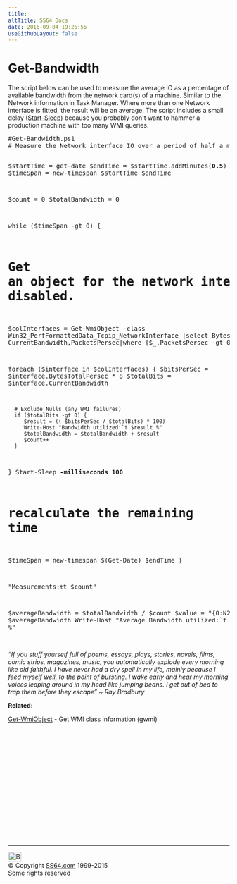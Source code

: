 ```yaml
---
title:
altTitle: SS64 Docs
date: 2016-09-04 19:26:55
useGithubLayout: false
---
```

<!-- #BeginLibraryItem "/Library/head_pssyntax.lbi" --><!-- #EndLibraryItem --><h1> Get-Bandwidth</h1> 
<p>The script below can be used to measure the average IO as a percentage of available bandwidth from the network card(s) of a machine. Similar to the Network information in Task Manager. Where more than one Network interface is fitted, the result will be an average. The script includes a small delay (<a href="start-sleep.html">Start-Sleep</a>) because you probably don't want to hammer a production machine with too many WMI queries.</p>
<pre>#Get-Bandwidth.ps1
# Measure the Network interface IO over a period of half a minute (0.5)

$startTime = get-date
$endTime = $startTime.addMinutes(<b>0.5</b>)
$timeSpan = new-timespan $startTime $endTime

$count = 0
$totalBandwidth = 0

while ($timeSpan -gt 0)
{
   # Get an object for the network interfaces, excluding any that are currently disabled.
   $colInterfaces = Get-WmiObject -class Win32_PerfFormattedData_Tcpip_NetworkInterface |select BytesTotalPersec, CurrentBandwidth,PacketsPersec|where {$_.PacketsPersec -gt 0}

   foreach ($interface in $colInterfaces) {
      $bitsPerSec = $interface.BytesTotalPersec * 8
      $totalBits = $interface.CurrentBandwidth

      # Exclude Nulls (any WMI failures)
      if ($totalBits -gt 0) {
         $result = (( $bitsPerSec / $totalBits) * 100)
         Write-Host "Bandwidth utilized:`t $result %"
         $totalBandwidth = $totalBandwidth + $result
         $count++
      }
   }
   Start-Sleep <b>-milliseconds 100</b>

   # recalculate the remaining time
   $timeSpan = new-timespan $(Get-Date) $endTime
}

"Measurements:`t`t $count"

$averageBandwidth = $totalBandwidth / $count
$value = "{0:N2}" -f $averageBandwidth
Write-Host "Average Bandwidth utilized:`t $value %"</pre>
<p class="quote"><i><br>
“If you stuff yourself full of poems, essays, plays, stories, novels, films, comic strips, magazines, music, you automatically explode every morning like old faithful. I have never had a dry spell in my life, mainly because I feed myself well, to the point of bursting. I wake early and hear my morning voices leaping around in my head like jumping beans. I get out of bed to trap them before they escape” ~ Ray Bradbury</i></p>
<p><b>Related:</b></p>
<p><a href="get-wmiobject.html">Get-WmiObject</a> -   Get WMI class information (gwmi)</p><!-- #BeginLibraryItem "/Library/foot_ps.lbi" --><p>
<!-- PowerShell300 -->
<ins class="adsbygoogle" style="display:inline-block;width:300px;height:250px" data-ad-client="ca-pub-6140977852749469" data-ad-slot="6253539900"></ins>
<script>
(adsbygoogle = window.adsbygoogle || []).push({});
</script></p>
<hr>
<div id="bl" class="footer"><a href="syntax-get-bandwidth.html#"><img src="../images/top.png" width="30" height="22" alt="Back to the Top"></a></div>
<div id="br" class="footer, tagline">© Copyright <a href="http://ss64.com/">SS64.com</a> 1999-2015<br>
Some rights reserved</div><!-- #EndLibraryItem -->

